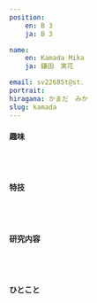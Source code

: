 ```yaml
---
position:
    en: B 3
    ja: B 3

name: 
    en: Kamada Mika
    ja: 鎌田　実花

email: sv22685t@st.
portrait: 
hiragana: かまだ　みか
slug: kamada
---
```


#### 趣味

<br><br>

#### 特技

<br><br>

#### 研究内容

<br><br>

#### ひとこと

<br><br>
